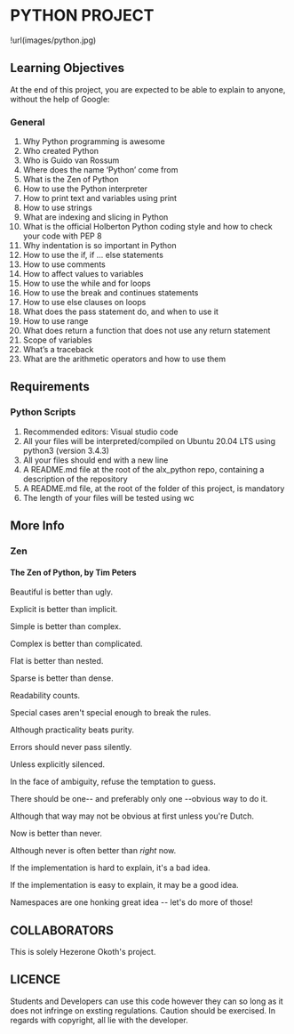 # PYTHON PROJECT

!url(images/python.jpg)

## Learning Objectives

At the end of this project, you are expected to be able to explain to anyone, without the help of Google:

### General

1. Why Python programming is awesome
2. Who created Python
3. Who is Guido van Rossum
4. Where does the name ‘Python’ come from
5. What is the Zen of Python
6. How to use the Python interpreter
7. How to print text and variables using print
8. How to use strings
9. What are indexing and slicing in Python
10. What is the official Holberton Python coding style and how to check your code with PEP 8
11. Why indentation is so important in Python
12. How to use the if, if ... else statements
13. How to use comments
14. How to affect values to variables
15. How to use the while and for loops
16. How to use the break and continues statements
17. How to use else clauses on loops
18. What does the pass statement do, and when to use it
19. How to use range
20. What does return a function that does not use any return statement
21. Scope of variables
22. What’s a traceback
23. What are the arithmetic operators and how to use them

## Requirements

### Python Scripts

1. Recommended editors: Visual studio code
2. All your files will be interpreted/compiled on Ubuntu 20.04 LTS using python3 (version 3.4.3)
3. All your files should end with a new line
4. A README.md file at the root of the alx_python repo, containing a description of the repository
5. A README.md file, at the root of the folder of this project, is mandatory
6. The length of your files will be tested using wc

## More Info

### Zen

#### The Zen of Python, by Tim Peters

Beautiful is better than ugly.

Explicit is better than implicit.

Simple is better than complex.

Complex is better than complicated.

Flat is better than nested.

Sparse is better than dense.

Readability counts.

Special cases aren't special enough to break the rules.

Although practicality beats purity.

Errors should never pass silently.

Unless explicitly silenced.

In the face of ambiguity, refuse the temptation to guess.

There should be one-- and preferably only one --obvious way to do it.

Although that way may not be obvious at first unless you're Dutch.

Now is better than never.

Although never is often better than *right* now.

If the implementation is hard to explain, it's a bad idea.

If the implementation is easy to explain, it may be a good idea.

Namespaces are one honking great idea -- let's do more of those!

## COLLABORATORS

This is solely Hezerone Okoth's project.

## LICENCE

Students and Developers can use this code however they can so long as it does not infringe on exsting regulations. Caution should be exercised.
In regards with copyright, all lie with the developer.

